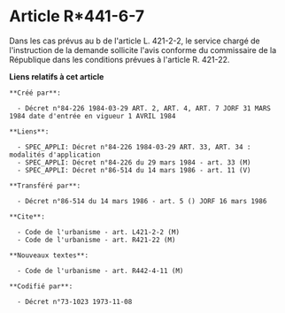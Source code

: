 # Article R*441-6-7

Dans les cas prévus au b de l'article L. 421-2-2, le service chargé de l'instruction de la demande sollicite l'avis conforme
du commissaire de la République dans les conditions prévues à l'article R. 421-22.

**Liens relatifs à cet article**

	**Créé par**:

	  - Décret n°84-226 1984-03-29 ART. 2, ART. 4, ART. 7 JORF 31 MARS 1984 date d'entrée en vigueur 1 AVRIL 1984

	**Liens**:

	  - SPEC_APPLI: Décret n°84-226 1984-03-29 ART. 33, ART. 34 : modalités d'application
	  - SPEC_APPLI: Décret n°84-226 du 29 mars 1984 - art. 33 (M)
	  - SPEC_APPLI: Décret n°86-514 du 14 mars 1986 - art. 11 (V)

	**Transféré par**:

	  - Décret n°86-514 du 14 mars 1986 - art. 5 () JORF 16 mars 1986

	**Cite**:

	  - Code de l'urbanisme - art. L421-2-2 (M)
	  - Code de l'urbanisme - art. R421-22 (M)

	**Nouveaux textes**:

	  - Code de l'urbanisme - art. R442-4-11 (M)

	**Codifié par**:

	  - Décret n°73-1023 1973-11-08

